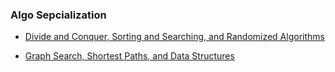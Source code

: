 ### Algo Sepcialization

* [Divide and Conquer, Sorting and Searching, and Randomized Algorithms](https://https://github.com/ChangXiong0123/Algorithms-Specialization/tree/master/Divide%20and%20Conquer%2C%20Sorting%20and%20Searching%2C%20and%20Randomized%20Algorithms)

* [Graph Search, Shortest Paths, and Data Structures](https://github.com/ChangXiong0123/Algorithms-Specialization/tree/master/Graph%20Search%2C%20Shortest%20Paths%2C%20and%20Data%20Structures)

